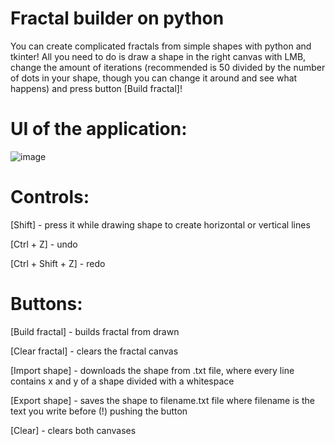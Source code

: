# Fractal builder on python

You can create complicated fractals from simple shapes with python and tkinter! All you need to do is draw a shape in the right canvas with LMB, 
change the amount of iterations (recommended is 50 divided by the number of dots in your shape, though you can change it around and see what happens) 
and press button [Build fractal]!

# UI of the application:
![image](https://user-images.githubusercontent.com/67521698/185200256-e26bcf7c-bf3a-41c5-b093-9d12bfb2124d.png)

# Controls:

[Shift] - press it while drawing shape to create horizontal or vertical lines

[Ctrl + Z] - undo

[Ctrl + Shift + Z] - redo


# Buttons:

[Build fractal] - builds fractal from drawn

[Clear fractal] - clears the fractal canvas

[Import shape] - downloads the shape from .txt file, where every line contains x and y of a shape divided with a whitespace

[Export shape] - saves the shape to filename.txt file where filename is the text you write before (!) pushing the button 

[Clear] - clears both canvases
